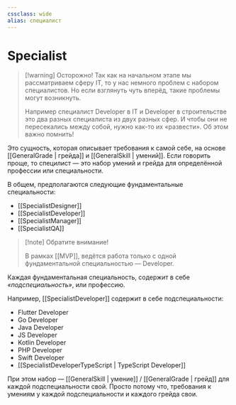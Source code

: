 ```yaml
---
cssclass: wide
alias: специалист
---
```


# Specialist

> [!warning] Осторожно!
> Так как на начальном этапе мы рассматриваем сферу IT, то у нас немного проблем с набором специалистов. Но если взглянуть чуть вперёд, такие проблемы могут возникнуть. 
> 
> Например специалист Developer в IT и Developer в строительстве это два разных специалиста из двух разных сфер. И чтобы они не пересекались между собой, нужно как-то их «развести». Об этом важно помнить! 


Это сущность, которая описывает требования к самой себе, на основе [[GeneralGrade | грейда]] и [[GeneralSkill | умений]]. Если говорить проще, то специлист — это набор умений и грейда для определённой профессии или специальности. 

В общем, предполагаются следующие фундаментальные специальности: 

- [[SpecialistDesigner]]
- [[SpecialistDeveloper]]
- [[SpecialistManager]]
- [[SpecialistQA]]

>[!note] Обратите внимание!
>
> В рамках [[MVP]], ведётся работа только с одной фундаментальной специальностью — Developer. 

Каждая фундаментальная специальность, содержит в себе *«подспециальность»*, или профессию.

Например, [[SpecialistDeveloper]] содержит в себе подспециальности: 

- Flutter Developer
- Go Developer
- Java Developer
- JS Developer
- Kotlin Developer
- PHP Developer
- Swift Developer
- [[SpecialistDeveloperTypeScript | TypeScript Developer]]

При этом набор — [[GeneralSkill | умение]] / [[GeneralGrade | грейд]] для каждой подспециальности свой. Просто потому что, требования к умениям у каждой подспециальности и каждого грейда свои. 
